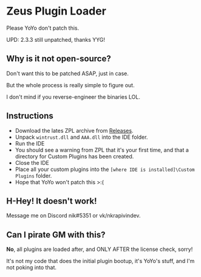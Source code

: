 # Zeus Plugin Loader
Please YoYo don't patch this.

UPD: 2.3.3 still unpatched, thanks YYG!

## Why is it not open-source?
Don't want this to be patched ASAP, just in case.

But the whole process is really simple to figure out.

I don't mind if you reverse-engineer the binaries LOL.

## Instructions
- Download the lates ZPL archive from [Releases](https://github.com/ZeusPlugins/ZeusPluginLoader/releases).
- Unpack `wintrust.dll` and `AAA.dll` into the IDE folder.
- Run the IDE
- You should see a warning from ZPL that it's your first time, and that a directory for Custom Plugins has been created.
- Close the IDE
- Place all your custom plugins into the `[where IDE is installed]\Custom Plugins` folder.
- Hope that YoYo won't patch this >:(

## H-Hey! It doesn't work!

Message me on Discord nik#5351 or vk/nkrapivindev.

## Can I pirate GM with this?
**No**, all plugins are loaded after, and ONLY AFTER the license check, sorry!

It's not my code that does the initial plugin bootup, it's YoYo's stuff, and I'm not poking into that.
